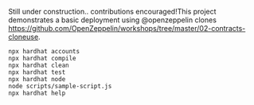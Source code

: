 

Still under construction.. contributions encouraged!This project demonstrates a basic deployment using @openzeppelin clones https://github.com/OpenZeppelin/workshops/tree/master/02-contracts-cloneuse.

```shell
npx hardhat accounts
npx hardhat compile
npx hardhat clean
npx hardhat test
npx hardhat node
node scripts/sample-script.js
npx hardhat help
```
